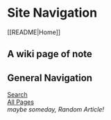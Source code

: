# Site Navigation

[[README|Home]]  

## A wiki page of note


## General Navigation

[Search](/search.html)  
[All Pages](/all-pages.html)  
_maybe someday, Random Article!_  
